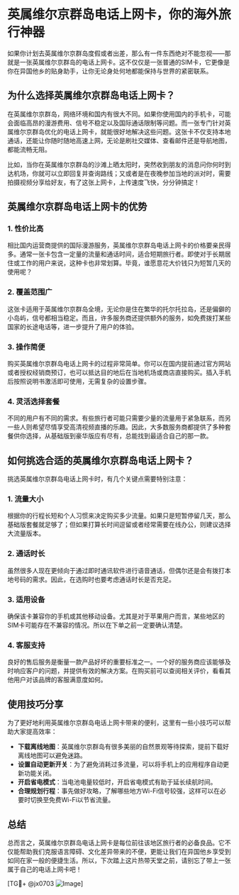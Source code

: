 # 英属维尔京群岛电话上网卡，你的海外旅行神器

如果你计划去英属维尔京群岛度假或者出差，那么有一件东西绝对不能忽视——那就是一张英属维尔京群岛的电话上网卡。这不仅仅是一张普通的SIM卡，它更像是你在异国他乡的贴身助手，让你无论身处何地都能保持与世界的紧密联系。

## 为什么选择英属维尔京群岛电话上网卡？

在英属维尔京群岛，网络环境和国内有很大不同。如果你使用国内的手机卡，可能会面临高昂的漫游费用、信号不稳定以及国际通话限制等问题。而一张专门针对英属维尔京群岛优化的电话上网卡，就能很好地解决这些问题。这张卡不仅支持本地通话，还能让你随时随地高速上网，无论是刷社交媒体、查看邮件还是导航地图，都能流畅无阻。

比如，当你在英属维尔京群岛的沙滩上晒太阳时，突然收到朋友的消息问你何时到达机场，你就可以立即回复并查询路线；又或者是在夜晚参加当地的派对时，需要拍摄视频分享给好友，有了这张上网卡，上传速度飞快，分分钟搞定！

## 英属维尔京群岛电话上网卡的优势

### 1. **性价比高**
相比国内运营商提供的国际漫游服务，英属维尔京群岛电话上网卡的价格要亲民得多。通常一张卡包含一定量的流量和通话时间，适合短期旅行者。即使对于长期居住或工作的用户来说，这种卡也非常划算。毕竟，谁愿意花大价钱只为短暂几天的使用呢？

### 2. **覆盖范围广**
这张卡适用于英属维尔京群岛全境，无论你是住在繁华的托尔托拉岛，还是偏僻的小岛屿，信号都相当稳定。而且，许多服务商还提供额外的服务，如免费拨打某些国家的长途电话等，进一步提升了用户的体验。

### 3. **操作简便**
购买英属维尔京群岛电话上网卡的过程非常简单。你可以在国内提前通过官方网站或者授权经销商预订，也可以抵达目的地后在当地机场或商店直接购买。插入手机后按照说明书激活即可使用，无需复杂的设置步骤。

### 4. **灵活选择套餐**
不同的用户有不同的需求。有些旅行者可能只需要少量的流量用于紧急联系，而另一些人则希望尽情享受高清视频直播的乐趣。因此，大多数服务商都提供了多种套餐供你选择，从基础版到豪华版应有尽有，总能找到最适合自己的那一款。

## 如何挑选合适的英属维尔京群岛电话上网卡？

挑选英属维尔京群岛电话上网卡时，有几个关键点需要特别注意：

### 1. **流量大小**
根据你的行程长短和个人习惯来决定购买多少流量。如果只是短暂停留几天，那么基础版套餐就足够了；但如果打算长时间逗留或者经常需要在线办公，则建议选择大流量版本。

### 2. **通话时长**
虽然很多人现在更倾向于通过即时通讯软件进行语音通话，但偶尔还是会有拨打本地号码的需求。因此，在选购时也要考虑通话时长是否充足。

### 3. **适用设备**
确保该卡兼容你的手机或其他移动设备。尤其是对于苹果用户而言，某些地区的SIM卡可能存在不兼容的情况。所以在下单之前一定要确认清楚。

### 4. **客服支持**
良好的售后服务是衡量一款产品好坏的重要标准之一。一个好的服务商应该能够及时响应客户的问题，并提供有效的解决方案。在购买前可以查阅相关评价，看看其他用户对该品牌的客服满意度如何。

## 使用技巧分享

为了更好地利用英属维尔京群岛电话上网卡带来的便利，这里有一些小技巧可以帮助大家提高效率：

- **下载离线地图**：英属维尔京群岛有很多美丽的自然景观等待探索，提前下载好离线地图可以避免迷路。
- **设置自动更新开关**：为了避免消耗过多流量，可以将手机上的应用程序自动更新功能关闭。
- **开启省电模式**：当电池电量较低时，开启省电模式有助于延长续航时间。
- **合理规划行程**：事先做好攻略，了解哪些地方Wi-Fi信号较强，这样可以在必要时切换至免费Wi-Fi以节省流量。

## 总结

总而言之，英属维尔京群岛电话上网卡是每位前往该地区旅行者的必备良品。它不仅能帮助我们克服语言障碍、文化差异带来的不便，更能让我们在异国他乡享受到如同在家一般的便捷生活。所以，下次踏上这片热带天堂之前，请别忘了带上一张属于自己的电话上网卡吧！

[TG💪+ @jx0703 ![Image](https://github.com/user-attachments/assets/dbca1d08-cadb-493c-b0ec-ad6f7a83f270)]